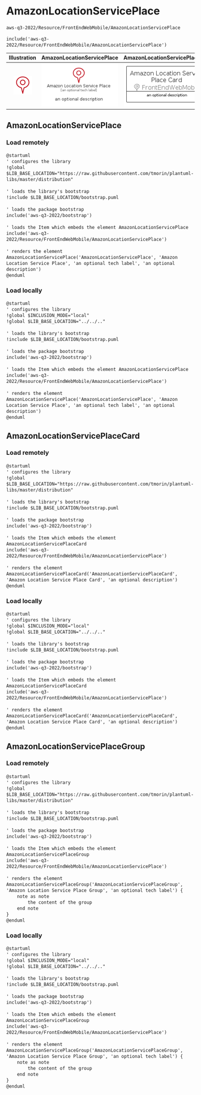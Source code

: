 # AmazonLocationServicePlace


```text
aws-q3-2022/Resource/FrontEndWebMobile/AmazonLocationServicePlace
```

```text
include('aws-q3-2022/Resource/FrontEndWebMobile/AmazonLocationServicePlace')
```



| Illustration | AmazonLocationServicePlace | AmazonLocationServicePlaceCard | AmazonLocationServicePlaceGroup |
| :---: | :---: | :---: | :---: |
| ![illustration for Illustration](../../../aws-q3-2022/Resource/FrontEndWebMobile/AmazonLocationServicePlace.png) | ![illustration for AmazonLocationServicePlace](../../../aws-q3-2022/Resource/FrontEndWebMobile/AmazonLocationServicePlace.Local.png) | ![illustration for AmazonLocationServicePlaceCard](../../../aws-q3-2022/Resource/FrontEndWebMobile/AmazonLocationServicePlaceCard.Local.png) | ![illustration for AmazonLocationServicePlaceGroup](../../../aws-q3-2022/Resource/FrontEndWebMobile/AmazonLocationServicePlaceGroup.Local.png) |




## AmazonLocationServicePlace

### Load remotely
```plantuml
@startuml
' configures the library
!global $LIB_BASE_LOCATION="https://raw.githubusercontent.com/tmorin/plantuml-libs/master/distribution"

' loads the library's bootstrap
!include $LIB_BASE_LOCATION/bootstrap.puml

' loads the package bootstrap
include('aws-q3-2022/bootstrap')

' loads the Item which embeds the element AmazonLocationServicePlace
include('aws-q3-2022/Resource/FrontEndWebMobile/AmazonLocationServicePlace')

' renders the element
AmazonLocationServicePlace('AmazonLocationServicePlace', 'Amazon Location Service Place', 'an optional tech label', 'an optional description')
@enduml
```

### Load locally
```plantuml
@startuml
' configures the library
!global $INCLUSION_MODE="local"
!global $LIB_BASE_LOCATION="../../.."

' loads the library's bootstrap
!include $LIB_BASE_LOCATION/bootstrap.puml

' loads the package bootstrap
include('aws-q3-2022/bootstrap')

' loads the Item which embeds the element AmazonLocationServicePlace
include('aws-q3-2022/Resource/FrontEndWebMobile/AmazonLocationServicePlace')

' renders the element
AmazonLocationServicePlace('AmazonLocationServicePlace', 'Amazon Location Service Place', 'an optional tech label', 'an optional description')
@enduml
```

## AmazonLocationServicePlaceCard

### Load remotely
```plantuml
@startuml
' configures the library
!global $LIB_BASE_LOCATION="https://raw.githubusercontent.com/tmorin/plantuml-libs/master/distribution"

' loads the library's bootstrap
!include $LIB_BASE_LOCATION/bootstrap.puml

' loads the package bootstrap
include('aws-q3-2022/bootstrap')

' loads the Item which embeds the element AmazonLocationServicePlaceCard
include('aws-q3-2022/Resource/FrontEndWebMobile/AmazonLocationServicePlace')

' renders the element
AmazonLocationServicePlaceCard('AmazonLocationServicePlaceCard', 'Amazon Location Service Place Card', 'an optional description')
@enduml
```

### Load locally
```plantuml
@startuml
' configures the library
!global $INCLUSION_MODE="local"
!global $LIB_BASE_LOCATION="../../.."

' loads the library's bootstrap
!include $LIB_BASE_LOCATION/bootstrap.puml

' loads the package bootstrap
include('aws-q3-2022/bootstrap')

' loads the Item which embeds the element AmazonLocationServicePlaceCard
include('aws-q3-2022/Resource/FrontEndWebMobile/AmazonLocationServicePlace')

' renders the element
AmazonLocationServicePlaceCard('AmazonLocationServicePlaceCard', 'Amazon Location Service Place Card', 'an optional description')
@enduml
```

## AmazonLocationServicePlaceGroup

### Load remotely
```plantuml
@startuml
' configures the library
!global $LIB_BASE_LOCATION="https://raw.githubusercontent.com/tmorin/plantuml-libs/master/distribution"

' loads the library's bootstrap
!include $LIB_BASE_LOCATION/bootstrap.puml

' loads the package bootstrap
include('aws-q3-2022/bootstrap')

' loads the Item which embeds the element AmazonLocationServicePlaceGroup
include('aws-q3-2022/Resource/FrontEndWebMobile/AmazonLocationServicePlace')

' renders the element
AmazonLocationServicePlaceGroup('AmazonLocationServicePlaceGroup', 'Amazon Location Service Place Group', 'an optional tech label') {
    note as note
        the content of the group
    end note
}
@enduml
```

### Load locally
```plantuml
@startuml
' configures the library
!global $INCLUSION_MODE="local"
!global $LIB_BASE_LOCATION="../../.."

' loads the library's bootstrap
!include $LIB_BASE_LOCATION/bootstrap.puml

' loads the package bootstrap
include('aws-q3-2022/bootstrap')

' loads the Item which embeds the element AmazonLocationServicePlaceGroup
include('aws-q3-2022/Resource/FrontEndWebMobile/AmazonLocationServicePlace')

' renders the element
AmazonLocationServicePlaceGroup('AmazonLocationServicePlaceGroup', 'Amazon Location Service Place Group', 'an optional tech label') {
    note as note
        the content of the group
    end note
}
@enduml
```

